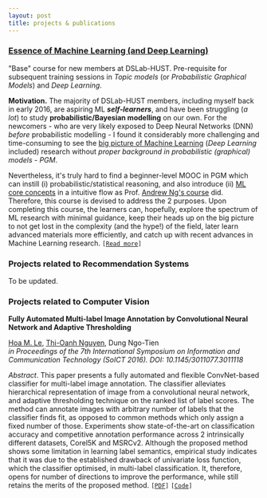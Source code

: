 ```yaml
---
layout: post
title: projects & publications
---
```

### <a href="{{ site.github.url }}/articles/16/essence-machine-deep-learning">Essence of Machine Learning (and Deep Learning)</a>

"Base" course for new members at DSLab-HUST. Pre-requisite for subsequent training sessions in *Topic models* (or *Probabilistic Graphical Models*) and *Deep Learning*. 

**Motivation.** The majority of DSLab-HUST members, including myself back in early 2016, are aspiring ML ***self-learners***, and have been struggling (*a lot*) to study **probabilistic/Bayesian modelling** on our own. For the newcomers - who are very likely exposed to Deep Neural Networks (DNN) *before* probabilistic modelling - I found it considerably more challenging and time-consuming to see the [big picture of Machine Learning](/articles/16/essence-machine-deep-learning#map) (*Deep Learning* included) research without *proper background in probabilistic (graphical) models - PGM*.

Nevertheless, it's truly hard to find a beginner-level MOOC in PGM which can instill (i) probabilistic/statistical reasoning, and also introduce (ii) [ML core concepts](/articles/16/essence-machine-deep-learning#core) in a intuitive flow as Prof. [Andrew Ng's course](https://www.coursera.org/learn/machine-learning) did. Therefore, this course is devised to address the 2 purposes. Upon completing this course, the learners can, hopefully, explore the spectrum of ML research with minimal guidance, keep their heads up on the big picture to not get lost in the complexity (and the hype!) of the field, later learn advanced materials more efficiently, and catch up with recent advances in Machine Learning research.
`[`[`Read more`](/articles/16/essence-machine-deep-learning)`]`



### Projects related to Recommendation Systems
To be updated.

### Projects related to Computer Vision
**Fully Automated Multi-label Image Annotation by Convolutional Neural Network and Adaptive Thresholding**
<p>
<u>Hoa M. Le</u>, <a href="http://soict.hust.edu.vn/en/index.php/bo-mon-trung-tam/information-system/faculty-and-staff/230-nguyen-thi-oanh-phd.html">Thi-Oanh Nguyen</a>, Dung Ngo-Tien
<br> <em>in Proceedings of the 7th International Symposium on Information and Communication Technology (SoICT 2016). DOI: 10.1145/3011077.3011118</em> 
</p>

*Abstract*. This paper presents a fully automated and flexible ConvNet-based classifier for multi-label image annotation. The classifier alleviates hierarchical representation of image from a convolutional neural network, and adaptive thresholding technique on the ranked list of label scores. The method can annotate images with arbitrary number of labels that the classifier finds fit, as opposed to common methods which only assign a fixed number of those. Experiments show state-of-the-art on classification accuracy and competitive annotation performance across 2 intrinsically different datasets, Corel5K and MSRCv2. Although the proposed method shows some limitation in learning label semantics, empirical study indicates that it was due to the established drawback of univariate loss function, which the classifier optimised, in multi-label classification. It, therefore, opens for number of directions to improve the performance, while still retains the merits of the proposed method.
`[`[`PDF`](https://1drv.ms/b/s!ApOZHae4ogqZwTBo1fsEvZ0uflbI)`]` `[`[`Code`](https://github.com/hoamle/multiLabel)`]`